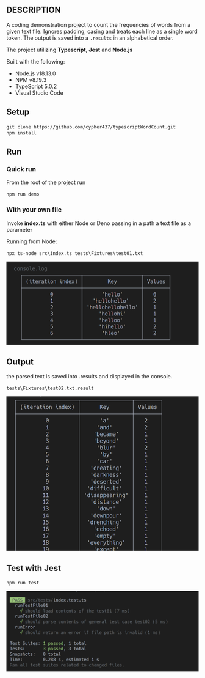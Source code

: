## DESCRIPTION

A coding demonstration project to count the frequencies of words from a given text file. Ignores padding, casing and treats each line as a single word token. The output is saved into a `.results` in an alphabetical order.

The project utilizing **Typescript**, **Jest** and **Node.js**

Built with the following:
- Node.js v18.13.0
- NPM v8.19.3
- TypeScript 5.0.2
- Visual Studio Code

## Setup
```
git clone https://github.com/cypher437/typescriptWordCount.git
npm install
```
## Run

### Quick run
From the root of the project run
```
npm run demo
```

### With your own file
Invoke **index.ts**  with either Node or Deno passing in a path a text file as a parameter

Running from Node:
```
npx ts-node src\index.ts tests\Fixtures\test01.txt
```
![Screenshot of a test01 output](/assets/test01.png)

## Output
the parsed text is saved into .results and displayed in the console.
```
tests\Fixtures\test02.txt.result
```

![Screenshot of a test02 output](/assets/test02.png)

## Test with Jest

```
npm run test
```

![Screenshot of a Jest test passing](/assets/passing.png)